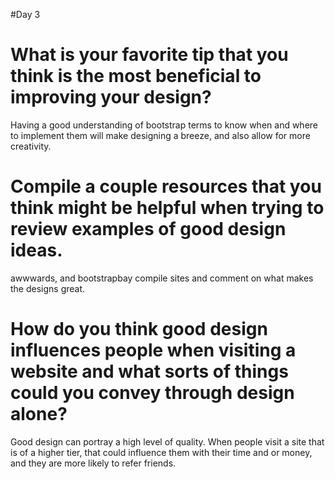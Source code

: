 #Day 3
# What is your favorite tip that you think is the most beneficial to improving your design?
Having a good understanding of bootstrap terms to know when and where to implement them will make designing a breeze, and also allow for more creativity.
# Compile a couple resources that you think might be helpful when trying to review examples of good design ideas.
awwwards, and bootstrapbay compile sites and comment on what makes the designs great.
# How do you think good design influences people when visiting a website and what sorts of things could you convey through design alone?
Good design can portray a high level of quality. When people visit a site that is of a higher tier, that could influence them with their time and or money, and they are more likely to refer friends.